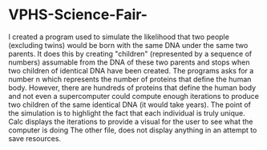 # VPHS-Science-Fair-
I created a program used to simulate the likelihood that two people (excluding twins) would be born with the same DNA under the same two parents. It does this by creating "children" (represented by a sequence of numbers) assumable from the DNA of these two parents and stops when two children of identical DNA have been created. The programs asks for a number n which represents the number of proteins that define the human body. However, there are hundreds of proteins that define the human body and not even a supercomputer could compute enough iterations to produce two children of the same identical DNA (it would take years). The point of the simulation is to highlight the fact that each individual is truly unique.
Calc displays the iterations to provide a visual for the user to see what the computer is doing
The other file, does not display anything in an attempt to save resources.
